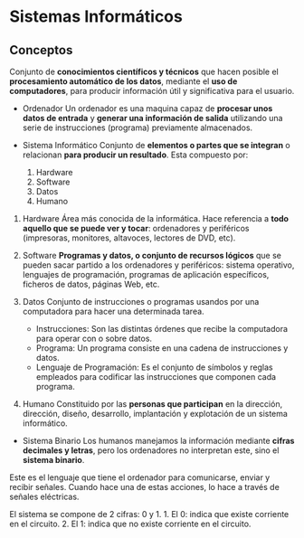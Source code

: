 # Sistemas Informáticos

## Conceptos

Conjunto de **conocimientos científicos y técnicos** que hacen posible el **procesamiento automático de los datos**, mediante el **uso de computadores**, para producir información útil y significativa para el usuario.

- Ordenador
Un ordenador es una maquina capaz de **procesar unos datos de entrada** y **generar una información de salida** utilizando una serie de instrucciones (programa) previamente almacenados.

- Sistema Informático
Conjunto de **elementos o partes que se integran** o relacionan **para producir un resultado**. Esta compuesto por:
    1. Hardware
    2. Software
    3. Datos
    4. Humano

1. Hardware
Área más conocida de la informática. Hace referencia a **todo aquello que se puede ver y tocar**: ordenadores y periféricos (impresoras, monitores, altavoces, lectores de DVD, etc).

2. Software
**Programas y datos, o conjunto de recursos lógicos** que se pueden sacar partido a los ordenadores y periféricos: sistema operativo, lenguajes de programación, programas de aplicación específicos, ficheros de datos, páginas Web, etc.

3. Datos
Conjunto de instrucciones o programas usandos por una computadora para hacer una determinada tarea.
    - Instrucciones: Son las distintas órdenes que recibe la computadora para operar con o sobre datos.
    - Programa: Un programa consiste en una cadena de instrucciones y datos.
    - Lenguaje de Programación: Es el conjunto de símbolos y reglas empleados para codificar las instrucciones que componen cada programa.

4. Humano
Constituido por las **personas que participan** en la dirección, dirección, diseño, desarrollo, implantación y explotación de un sistema informático.


- Sistema Binario
Los humanos manejamos la información mediante **cifras decimales y letras**, pero los ordenadores no interpretan este, sino el **sistema binario**.

Este es el lenguaje que tiene el ordenador para comunicarse, enviar y recibir señales. Cuando hace una de estas acciones, lo hace a través de señales eléctricas.

El sistema se compone de 2 cifras: 0 y 1.
    1. El 0: indica que existe corriente en el circuito.
    2. El 1: indica que no existe corriente en el circuito.
